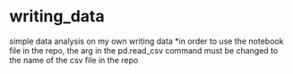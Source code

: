 # writing_data
simple data analysis on my own writing data
*in order to use the notebook file in the repo, the arg in the pd.read_csv command must be changed to the name of the csv file in the repo 
